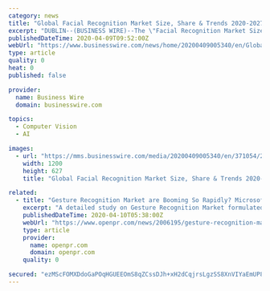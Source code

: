 ```yaml
---
category: news
title: "Global Facial Recognition Market Size, Share & Trends 2020-2027 - Facial Analytics Expected to Portray a Lucrative CAGR of 20.8% Over the Forecast Period - ResearchAndMarkets.com"
excerpt: "DUBLIN--(BUSINESS WIRE)--The \"Facial Recognition Market Size, Share & Trends Analysis Report by Technology (2D, 3D), by Application (Emotion Recognition, Attendance Tracking & Monitoring), by End Use, and Segment Forecasts, 2020-2027\" report has been added to ResearchAndMarkets.com's offering. The global facial recognition market size is ..."
publishedDateTime: 2020-04-09T09:52:00Z
webUrl: "https://www.businesswire.com/news/home/20200409005340/en/Global-Facial-Recognition-Market-Size-Share-Trends"
type: article
quality: 0
heat: 0
published: false

provider:
  name: Business Wire
  domain: businesswire.com

topics:
  - Computer Vision
  - AI

images:
  - url: "https://mms.businesswire.com/media/20200409005340/en/371054/23/ResearchAndMarkets_800px.jpg"
    width: 1200
    height: 627
    title: "Global Facial Recognition Market Size, Share & Trends 2020-2027 - Facial Analytics Expected to Portray a Lucrative CAGR of 20.8% Over the Forecast Period - ResearchAndMarkets.com"

related:
  - title: "Gesture Recognition Market are Booming So Rapidly? Microsoft, Sony, Microchip Technology Inc., Intel Corporation"
    excerpt: "A detailed study on Gesture Recognition Market formulated by Brande puts together a concise analysis of the growth factors impacting the current business scenario across assorted regions Significant information pertaining to the industry s size share application and"
    publishedDateTime: 2020-04-10T05:38:00Z
    webUrl: "https://www.openpr.com/news/2006195/gesture-recognition-market-are-booming-so-rapidly-microsoft"
    type: article
    provider:
      name: openpr.com
      domain: openpr.com
    quality: 0

secured: "ezMScFOMXDdoGaPOqHGUEEOmS8qZCssDJh+xH2dCqjrsLgzSS8XnVIYaEmUP8IgZZBbO0dy6ZS9M4SBx/0AyJhmXQMGJvgd4OJ6vupurg0A7SR9Ue3lN2v8982jwntDhPiwRpLr5oa3/BnZ6vNwvzzb/yDQ3vFAApPNUYwtDgavkh7WYzz44Vjzp+mFKi8EtTh7l0mJlpiiBNeUYjmkRp8O+Q+AI3ujbDlULhs8V8we9NhUxqx5ypWF473NETk1qHJLKEgNcrco4U87quWc2dT78jKdfN0+vLTJcc5aaZndmMdCaVrnRlG46SKBAqpi4;Y8B6da9dR3ixgiM/AGtBlg=="
---
```


